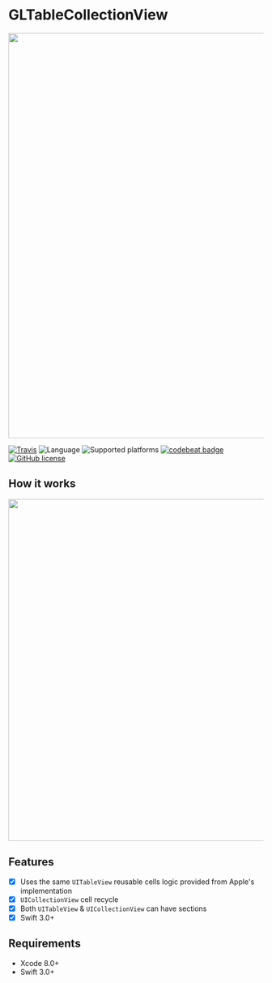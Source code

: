 # GLTableCollectionView

<p align="center">
    <img src="https://github.com/giulio92/GLTableCollectionView/blob/master/GitHub%20Page/Images/logo.png" width="800">
</p>

[![Travis](https://travis-ci.org/giulio92/GLTableCollectionView.svg?branch=master)](https://travis-ci.org/giulio92/GLTableCollectionView)
![Language](https://img.shields.io/badge/language-Swift%203.0-orange.svg)
![Supported platforms](https://img.shields.io/badge/platform-iOS-lightgrey.svg)
[![codebeat badge](https://codebeat.co/badges/5a29ccd4-fda0-45d1-ae57-e7158e01449a)](https://codebeat.co/projects/github-com-giulio92-gltablecollectionview)
[![GitHub license](https://img.shields.io/badge/license-AGPL-blue.svg)](https://raw.githubusercontent.com/giulio92/GLTableCollectionView/master/LICENSE.txt)

## How it works
<p align="center">
    <img src="https://github.com/giulio92/GLTableCollectionView/raw/master/GitHub%20Page/Images/diagram.png" width="675">
</p>

## Features
- [x] Uses the same ```UITableView``` reusable cells logic provided from Apple's implementation
- [x] ```UICollectionView``` cell recycle
- [x] Both ```UITableView``` & ```UICollectionView``` can have sections
- [x] Swift 3.0+

## Requirements
- Xcode 8.0+
- Swift 3.0+
